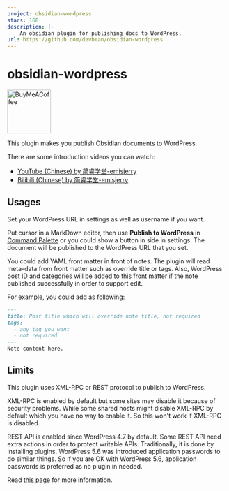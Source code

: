 ```yaml
---
project: obsidian-wordpress
stars: 168
description: |-
    An obsidian plugin for publishing docs to WordPress.
url: https://github.com/devbean/obsidian-wordpress
---
```


# obsidian-wordpress

[<img src="https://cdn.buymeacoffee.com/buttons/v2/default-yellow.png" alt="BuyMeACoffee" width="100">](https://www.buymeacoffee.com/devbean)

This plugin makes you publish Obsidian documents to WordPress.

There are some introduction videos you can watch:
* [YouTube (Chinese) by 简睿学堂-emisjerry](https://youtu.be/7YECfr_W1WM)
* [Bilibili (Chinese) by 简睿学堂-emisjerry](https://www.bilibili.com/video/BV1FT411A77m/?vd_source=8d3e1ef8cd3aab146af84cfad2f5076f)

## Usages

Set your WordPress URL in settings as well as username if you want.

Put cursor in a MarkDown editor, then use **Publish to WordPress** in
[Command Palette](https://help.obsidian.md/Plugins/Command+palette)
or you could show a button in side in settings.
The document will be published to the WordPress URL that you set.

You could add YAML front matter in front of notes. The plugin will read
meta-data from front matter such as override title or tags.
Also, WordPress post ID and categories will be added to this front matter
if the note published successfully in order to support edit.

For example, you could add as following:

```markdown
---
title: Post title which will override note title, not required
tags:
  - any tag you want
  - not required
---
Note content here.
```

## Limits

This plugin uses XML-RPC or REST protocol to publish to WordPress.

XML-RPC is enabled by default but some sites may disable it because of
security problems. While some shared hosts might disable XML-RPC by default
which you have no way to enable it. So this won't work if XML-RPC is disabled.

REST API is enabled since WordPress 4.7 by default. Some REST API
need extra actions in order to protect writable APIs.
Traditionally, it is done by installing plugins. WordPress 5.6 was introduced
application passwords to do similar things. So if you are OK with WordPress 5.6,
application passwords is preferred as no plugin in needed.

Read [this page](https://devbean.github.io/obsidian-wordpress) for more information.

